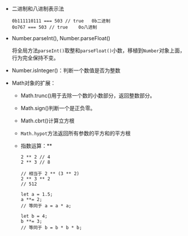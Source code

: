 - 二进制和八进制表示法

  ```
  0b111110111 === 503 // true   0b二进制
  0o767 === 503 // true    0o八进制
  ```

- Number.parseInt(), Number.parseFloat()

  将全局方法`parseInt()`取整和`parseFloat()`小数，移植到`Number`对象上面，行为完全保持不变。

- Number.isInteger()：判断一个数值是否为整数

- Math对象的扩展：

  - Math.trunc()用于去除一个数的小数部分，返回整数部分。

  - Math.sign()判断一个是正负零。

  - Math.cbrt()计算立方根

  - `Math.hypot`方法返回所有参数的平方和的平方根

  - 指数运算：**

    ```
    2 ** 2 // 4
    2 ** 3 // 8
    ```

    ```
    // 相当于 2 ** (3 ** 2)
    2 ** 3 ** 2
    // 512
    ```

    ```
    let a = 1.5;
    a **= 2;
    // 等同于 a = a * a;
    
    let b = 4;
    b **= 3;
    // 等同于 b = b * b * b;
    ```

